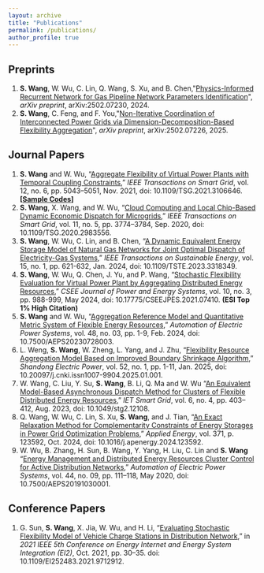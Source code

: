 ```yaml
---
layout: archive
title: "Publications"
permalink: /publications/
author_profile: true
---
```


## Preprints
1. **S. Wang**, W. Wu, C. Lin, Q. Wang, S. Xu, and B. Chen,"[Physics-Informed Recurrent Network for Gas Pipeline Network Parameters Identification](https://arxiv.org/abs/2502.07230)", *arXiv preprint*, arXiv:2502.07230, 2024.
1. **S. Wang**, C. Feng, and F. You,"[Non-Iterative Coordination of Interconnected Power Grids via Dimension-Decomposition-Based Flexibility Aggregation](https://arxiv.org/abs/2502.07226)", *arXiv preprint*, arXiv:2502.07226, 2025. 


## Journal Papers
1. **S. Wang** and W. Wu, “[Aggregate Flexibility of Virtual Power Plants with Temporal Coupling Constraints](https://ieeexplore.ieee.org/document/9520661),” *IEEE Transactions on Smart Grid*, vol. 12, no. 6, pp. 5043–5051, Nov. 2021, doi: 10.1109/TSG.2021.3106646. **[[Sample Codes](https://github.com/wangsyTHU/sample_of_boundary_shrinkage)]**
1. **S. Wang**, X. Wang, and W. Wu, “[Cloud Computing and Local Chip-Based Dynamic Economic Dispatch for Microgrids](https://ieeexplore.ieee.org/document/9047944),” *IEEE Transactions on Smart Grid*, vol. 11, no. 5, pp. 3774–3784, Sep. 2020, doi: 10.1109/TSG.2020.2983556.
1. **S. Wang**, W. Wu, C. Lin, and B. Chen, “[A Dynamic Equivalent Energy Storage Model of Natural Gas Networks for Joint Optimal Dispatch of Electricity-Gas Systems](https://ieeexplore.ieee.org/document/10261292),” *IEEE Transactions on Sustainable Energy*, vol. 15, no. 1, pp. 621-632, Jan. 2024, doi: 10.1109/TSTE.2023.3318349.
1. **S. Wang**, W. Wu, Q. Chen, J. Yu, and P. Wang, “[Stochastic Flexibility Evaluation for Virtual Power Plant by Aggregating Distributed Energy Resources](https://ieeexplore.ieee.org/document/9862584),” *CSEE Journal of Power and Energy Systems*, vol. 10, no. 3, pp. 988-999, May 2024, doi: 10.17775/CSEEJPES.2021.07410. **(ESI Top 1% High Citation)**
1. **S. Wang** and W. Wu, “[Aggregation Reference Model and Quantitative Metric System of Flexible Energy Resources](http://www.aeps-info.com/aeps/article/abstract/20230728003),” *Automation of Electric Power Systems*, vol. 48, no. 03, pp. 1-9, Feb. 2024, doi: 10.7500/AEPS20230728003.
1. L. Weng, **S. Wang**, W. Zheng, L. Yang, and J. Zhu, “[Flexibility Resource Aggregation Model Based on Improved Boundary Shrinkage Algorithm](https://sddj.cbpt.cnki.net/portal/journal/portal/client/paper/c195f7d724978ecae3d4a2a81683b7c6),” *Shandong Electric Power*, vol. 52, no. 1, pp. 1-11, Jan. 2025, doi: 10.20097/j.cnki.issn1007-9904.2025.01.001.
1. W. Wang, C. Liu, Y. Su, **S. Wang**, B. Li, Q. Ma and W. Wu “[An Equivalent Model-Based Asynchronous Dispatch Method for Clusters of Flexible Distributed Energy Resources](https://ietresearch.onlinelibrary.wiley.com/doi/full/10.1049/stg2.1210),” *IET Smart Grid*, vol. 6, no. 4, pp. 403–412, Aug. 2023, doi: 10.1049/stg2.12108.
1. Q. Wang, W. Wu, C. Lin, S. Xu, **S. Wang**, and J. Tian, “[An Exact Relaxation Method for Complementarity Constraints of Energy Storages in Power Grid Optimization Problems](https://www.sciencedirect.com/science/article/pii/S0306261924009759),” *Applied Energy*, vol. 371, p. 123592, Oct. 2024, doi: 10.1016/j.apenergy.2024.123592.
1. W. Wu, B. Zhang, H. Sun, B. Wang, Y. Yang, H. Liu, C. Lin and **S. Wang** “[Energy Management and Distributed Energy Resources Cluster Control for Active Distribution Networks](http://www.aeps-info.com/aeps/article/abstract/20191030001),” *Automation of Electric Power Systems*, vol. 44, no. 09, pp. 111–118, May 2020, doi: 10.7500/AEPS20191030001.

## Conference Papers
1. G. Sun, **S. Wang**, X. Jia, W. Wu, and H. Li, “[Evaluating Stochastic Flexibility Model of Vehicle Charge Stations in Distribution Network](https://ieeexplore.ieee.org/document/9712912),” in *2021 IEEE 5th Conference on Energy Internet and Energy System Integration (EI2)*, Oct. 2021, pp. 30–35. doi: 10.1109/EI252483.2021.9712912.


